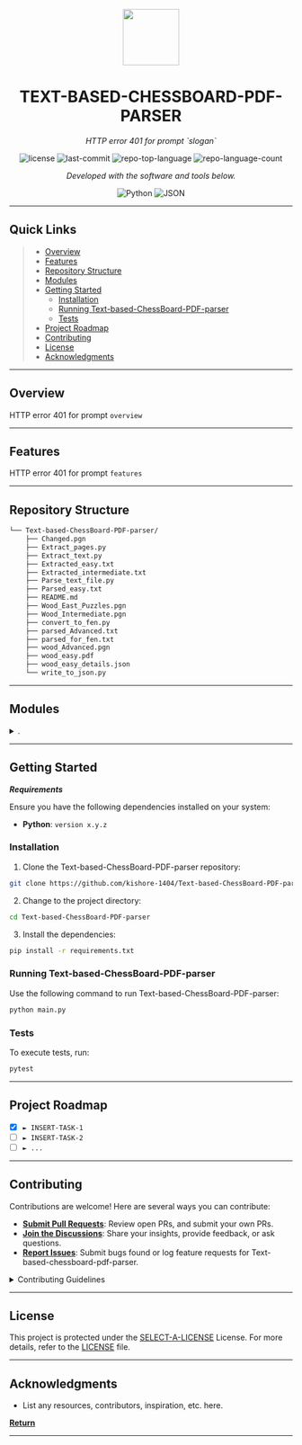 <p align="center">
  <img src="https://cdn-icons-png.flaticon.com/512/6295/6295417.png" width="100" />
</p>
<p align="center">
    <h1 align="center">TEXT-BASED-CHESSBOARD-PDF-PARSER</h1>
</p>
<p align="center">
    <em>HTTP error 401 for prompt `slogan`</em>
</p>
<p align="center">
	<img src="https://img.shields.io/github/license/kishore-1404/Text-based-ChessBoard-PDF-parser?style=flat&color=0080ff" alt="license">
	<img src="https://img.shields.io/github/last-commit/kishore-1404/Text-based-ChessBoard-PDF-parser?style=flat&logo=git&logoColor=white&color=0080ff" alt="last-commit">
	<img src="https://img.shields.io/github/languages/top/kishore-1404/Text-based-ChessBoard-PDF-parser?style=flat&color=0080ff" alt="repo-top-language">
	<img src="https://img.shields.io/github/languages/count/kishore-1404/Text-based-ChessBoard-PDF-parser?style=flat&color=0080ff" alt="repo-language-count">
<p>
<p align="center">
		<em>Developed with the software and tools below.</em>
</p>
<p align="center">
	<img src="https://img.shields.io/badge/Python-3776AB.svg?style=flat&logo=Python&logoColor=white" alt="Python">
	<img src="https://img.shields.io/badge/JSON-000000.svg?style=flat&logo=JSON&logoColor=white" alt="JSON">
</p>
<hr>

##  Quick Links

> - [ Overview](#-overview)
> - [ Features](#-features)
> - [ Repository Structure](#-repository-structure)
> - [ Modules](#-modules)
> - [ Getting Started](#-getting-started)
>   - [ Installation](#-installation)
>   - [ Running Text-based-ChessBoard-PDF-parser](#-running-Text-based-ChessBoard-PDF-parser)
>   - [ Tests](#-tests)
> - [ Project Roadmap](#-project-roadmap)
> - [ Contributing](#-contributing)
> - [ License](#-license)
> - [ Acknowledgments](#-acknowledgments)

---

##  Overview

HTTP error 401 for prompt `overview`

---

##  Features

HTTP error 401 for prompt `features`

---

##  Repository Structure

```sh
└── Text-based-ChessBoard-PDF-parser/
    ├── Changed.pgn
    ├── Extract_pages.py
    ├── Extract_text.py
    ├── Extracted_easy.txt
    ├── Extracted_intermediate.txt
    ├── Parse_text_file.py
    ├── Parsed_easy.txt
    ├── README.md
    ├── Wood_East_Puzzles.pgn
    ├── Wood_Intermediate.pgn
    ├── convert_to_fen.py
    ├── parsed_Advanced.txt
    ├── parsed_for_fen.txt
    ├── wood_Advanced.pgn
    ├── wood_easy.pdf
    ├── wood_easy_details.json
    └── write_to_json.py
```

---

##  Modules

<details closed><summary>.</summary>

| File                                                                                                                                  | Summary                                                |
| ---                                                                                                                                   | ---                                                    |
| [parsed_for_fen.txt](https://github.com/kishore-1404/Text-based-ChessBoard-PDF-parser/blob/master/parsed_for_fen.txt)                 | HTTP error 401 for prompt `parsed_for_fen.txt`         |
| [Parsed_easy.txt](https://github.com/kishore-1404/Text-based-ChessBoard-PDF-parser/blob/master/Parsed_easy.txt)                       | HTTP error 401 for prompt `Parsed_easy.txt`            |
| [Extract_text.py](https://github.com/kishore-1404/Text-based-ChessBoard-PDF-parser/blob/master/Extract_text.py)                       | HTTP error 401 for prompt `Extract_text.py`            |
| [Extracted_easy.txt](https://github.com/kishore-1404/Text-based-ChessBoard-PDF-parser/blob/master/Extracted_easy.txt)                 | HTTP error 401 for prompt `Extracted_easy.txt`         |
| [Wood_Intermediate.pgn](https://github.com/kishore-1404/Text-based-ChessBoard-PDF-parser/blob/master/Wood_Intermediate.pgn)           | HTTP error 401 for prompt `Wood_Intermediate.pgn`      |
| [Changed.pgn](https://github.com/kishore-1404/Text-based-ChessBoard-PDF-parser/blob/master/Changed.pgn)                               | HTTP error 401 for prompt `Changed.pgn`                |
| [convert_to_fen.py](https://github.com/kishore-1404/Text-based-ChessBoard-PDF-parser/blob/master/convert_to_fen.py)                   | HTTP error 401 for prompt `convert_to_fen.py`          |
| [Wood_East_Puzzles.pgn](https://github.com/kishore-1404/Text-based-ChessBoard-PDF-parser/blob/master/Wood_East_Puzzles.pgn)           | HTTP error 401 for prompt `Wood_East_Puzzles.pgn`      |
| [wood_Advanced.pgn](https://github.com/kishore-1404/Text-based-ChessBoard-PDF-parser/blob/master/wood_Advanced.pgn)                   | HTTP error 401 for prompt `wood_Advanced.pgn`          |
| [wood_easy_details.json](https://github.com/kishore-1404/Text-based-ChessBoard-PDF-parser/blob/master/wood_easy_details.json)         | HTTP error 401 for prompt `wood_easy_details.json`     |
| [parsed_Advanced.txt](https://github.com/kishore-1404/Text-based-ChessBoard-PDF-parser/blob/master/parsed_Advanced.txt)               | HTTP error 401 for prompt `parsed_Advanced.txt`        |
| [Extracted_intermediate.txt](https://github.com/kishore-1404/Text-based-ChessBoard-PDF-parser/blob/master/Extracted_intermediate.txt) | HTTP error 401 for prompt `Extracted_intermediate.txt` |
| [Parse_text_file.py](https://github.com/kishore-1404/Text-based-ChessBoard-PDF-parser/blob/master/Parse_text_file.py)                 | HTTP error 401 for prompt `Parse_text_file.py`         |
| [Extract_pages.py](https://github.com/kishore-1404/Text-based-ChessBoard-PDF-parser/blob/master/Extract_pages.py)                     | HTTP error 401 for prompt `Extract_pages.py`           |
| [write_to_json.py](https://github.com/kishore-1404/Text-based-ChessBoard-PDF-parser/blob/master/write_to_json.py)                     | HTTP error 401 for prompt `write_to_json.py`           |

</details>

---

##  Getting Started

***Requirements***

Ensure you have the following dependencies installed on your system:

* **Python**: `version x.y.z`

###  Installation

1. Clone the Text-based-ChessBoard-PDF-parser repository:

```sh
git clone https://github.com/kishore-1404/Text-based-ChessBoard-PDF-parser
```

2. Change to the project directory:

```sh
cd Text-based-ChessBoard-PDF-parser
```

3. Install the dependencies:

```sh
pip install -r requirements.txt
```

###  Running Text-based-ChessBoard-PDF-parser

Use the following command to run Text-based-ChessBoard-PDF-parser:

```sh
python main.py
```

###  Tests

To execute tests, run:

```sh
pytest
```

---

##  Project Roadmap

- [X] `► INSERT-TASK-1`
- [ ] `► INSERT-TASK-2`
- [ ] `► ...`

---

##  Contributing

Contributions are welcome! Here are several ways you can contribute:

- **[Submit Pull Requests](https://github.com/kishore-1404/Text-based-ChessBoard-PDF-parser/blob/main/CONTRIBUTING.md)**: Review open PRs, and submit your own PRs.
- **[Join the Discussions](https://github.com/kishore-1404/Text-based-ChessBoard-PDF-parser/discussions)**: Share your insights, provide feedback, or ask questions.
- **[Report Issues](https://github.com/kishore-1404/Text-based-ChessBoard-PDF-parser/issues)**: Submit bugs found or log feature requests for Text-based-chessboard-pdf-parser.

<details closed>
    <summary>Contributing Guidelines</summary>

1. **Fork the Repository**: Start by forking the project repository to your GitHub account.
2. **Clone Locally**: Clone the forked repository to your local machine using a Git client.
   ```sh
   git clone https://github.com/kishore-1404/Text-based-ChessBoard-PDF-parser
   ```
3. **Create a New Branch**: Always work on a new branch, giving it a descriptive name.
   ```sh
   git checkout -b new-feature-x
   ```
4. **Make Your Changes**: Develop and test your changes locally.
5. **Commit Your Changes**: Commit with a clear message describing your updates.
   ```sh
   git commit -m 'Implemented new feature x.'
   ```
6. **Push to GitHub**: Push the changes to your forked repository.
   ```sh
   git push origin new-feature-x
   ```
7. **Submit a Pull Request**: Create a PR against the original project repository. Clearly describe the changes and their motivations.

Once your PR is reviewed and approved, it will be merged into the main branch.

</details>

---

##  License

This project is protected under the [SELECT-A-LICENSE](https://choosealicense.com/licenses) License. For more details, refer to the [LICENSE](https://choosealicense.com/licenses/) file.

---

##  Acknowledgments

- List any resources, contributors, inspiration, etc. here.

[**Return**](#-quick-links)

---
